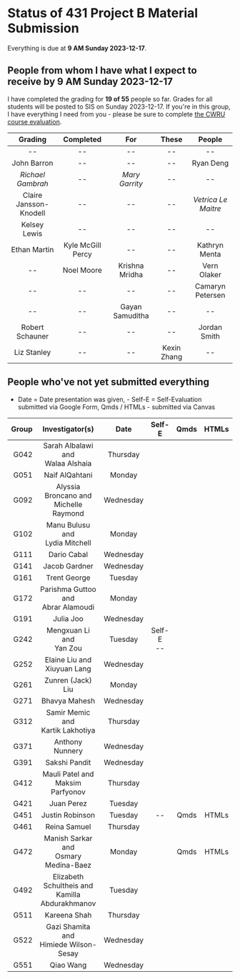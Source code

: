# Status of 431 Project B Material Submission

Everything is due at **9 AM Sunday 2023-12-17**. 

## People from whom I have what I expect to receive by 9 AM Sunday 2023-12-17

I have completed the grading for **19 of 55** people so far. Grades for all students will be posted to SIS on Sunday 2023-12-17. If you're in this group, I have everything I need from you - please be sure to complete [the CWRU course evaluation](https://webapps.case.edu/courseevals/).

Grading | Completed | For | These | People 
:-------------------: | :-------------------: | :-------------------: | :-------------------: | :-------------------:
-- | -- | -- | -- | -- 
John Barron | -- | -- | -- | Ryan Deng
*Richael Gambrah* | -- | *Mary Garrity* | -- | --
Claire Jansson-Knodell | -- | -- | -- | *Vetrica Le Maitre*
Kelsey Lewis | -- | -- | -- | --
Ethan Martin | Kyle McGill Percy | -- | -- | Kathryn Menta
-- | Noel Moore | Krishna Mridha | -- | Vern Olaker
-- | -- | -- | -- | Camaryn Petersen
-- | -- | Gayan Samuditha | -- | --
Robert Schauner | -- | -- | -- | Jordan Smith
Liz Stanley | -- | -- | Kexin Zhang | --

## People who've not yet submitted everything

- Date = Date presentation was given, - Self-E = Self-Evaluation submitted via Google Form, Qmds / HTMLs - submitted via Canvas

Group | Investigator(s) | Date | Self-E | Qmds | HTMLs 
---: | :-----------------: | :-----: | :---: | :---: | :---:  
G042 | Sarah Albalawi and <br /> Walaa Alshaia | Thursday |
G051 | Naif AlQahtani | Monday |
G092 | Alyssia Broncano and <br /> Michelle Raymond | Wednesday |
G102 | Manu Bulusu and <br /> Lydia Mitchell | Monday |
G111 | Dario Cabal | Wednesday |
G141 | Jacob Gardner | Wednesday |
G161 | Trent George | Tuesday | 
G172 | Parishma Guttoo and <br /> Abrar Alamoudi | Monday |
G191 | Julia Joo | Wednesday |
G242 | Mengxuan Li and <br /> Yan Zou | Tuesday | Self-E <br /> -- |
G252 | Elaine Liu and <br /> Xiuyuan Lang | Wednesday |
G261 | Zunren (Jack) Liu | Monday |
G271 | Bhavya Mahesh | Wednesday |
G312 | Samir Memic and <br /> Kartik Lakhotiya | Thursday |
G371 | Anthony Nunnery | Wednesday |
G391 | Sakshi Pandit | Wednesday |
G412 | Mauli Patel and <br /> Maksim Parfyonov | Thursday |
G421 | Juan Perez | Tuesday |
G451 | Justin Robinson | Tuesday | -- | Qmds | HTMLs
G461 | Reina Samuel | Thursday |
G472 | Manish Sarkar and <br /> Osmary Medina-Baez | Monday | | Qmds | HTMLs |
G492 | Elizabeth Schultheis and <br /> Kamilla Abdurakhmanov | Tuesday |
G511 | Kareena Shah | Thursday |
G522 | Gazi Shamita and <br /> Himiede Wilson-Sesay | Wednesday |
G551 | Qiao Wang | Wednesday |
